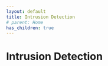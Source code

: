 ```yaml
---
layout: default
title: Intrusion Detection
# parent: Home
has_children: true
---
```


# Intrusion Detection
